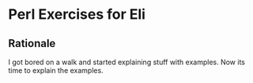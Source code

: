 Perl Exercises for Eli
==

Rationale
--

I got bored on a walk and started explaining stuff with examples. Now its time to explain the examples.